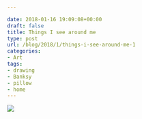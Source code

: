 ```yaml
---

date: 2018-01-16 19:09:08+00:00
draft: false
title: Things I see around me
type: post
url: /blog/2018/1/things-i-see-around-me-1
categories:
- Art
tags:
- drawing
- Banksy
- pillow
- home
---
```


![](/images/2018-01-16-20181things-i-see-around-me-1/IMG_0098.JPG)

